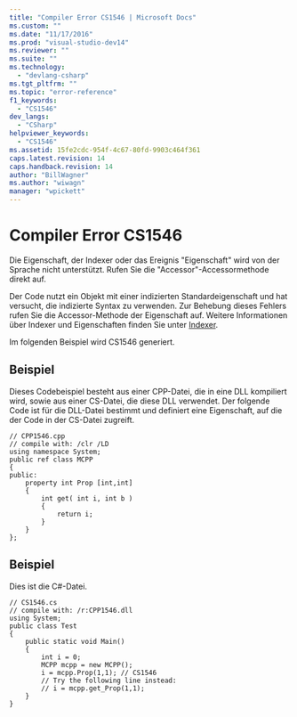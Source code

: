 ```yaml
---
title: "Compiler Error CS1546 | Microsoft Docs"
ms.custom: ""
ms.date: "11/17/2016"
ms.prod: "visual-studio-dev14"
ms.reviewer: ""
ms.suite: ""
ms.technology: 
  - "devlang-csharp"
ms.tgt_pltfrm: ""
ms.topic: "error-reference"
f1_keywords: 
  - "CS1546"
dev_langs: 
  - "CSharp"
helpviewer_keywords: 
  - "CS1546"
ms.assetid: 15fe2cdc-954f-4c67-80fd-9903c464f361
caps.latest.revision: 14
caps.handback.revision: 14
author: "BillWagner"
ms.author: "wiwagn"
manager: "wpickett"
---
```

# Compiler Error CS1546
Die Eigenschaft, der Indexer oder das Ereignis "Eigenschaft" wird von der Sprache nicht unterstützt. Rufen Sie die "Accessor"\-Accessormethode direkt auf.  
  
 Der Code nutzt ein Objekt mit einer indizierten Standardeigenschaft und hat versucht, die indizierte Syntax zu verwenden.  Zur Behebung dieses Fehlers rufen Sie die Accessor\-Methode der Eigenschaft auf.  Weitere Informationen über Indexer und Eigenschaften finden Sie unter [Indexer](../../../csharp/programming-guide/indexers/index.md).  
  
 Im folgenden Beispiel wird CS1546 generiert.  
  
## Beispiel  
 Dieses Codebeispiel besteht aus einer CPP\-Datei, die in eine DLL kompiliert wird, sowie aus einer CS\-Datei, die diese DLL verwendet.  Der folgende Code ist für die DLL\-Datei bestimmt und definiert eine Eigenschaft, auf die der Code in der CS\-Datei zugreift.  
  
```  
// CPP1546.cpp  
// compile with: /clr /LD  
using namespace System;  
public ref class MCPP  
{  
public:  
    property int Prop [int,int]  
    {  
        int get( int i, int b )  
        {  
            return i;  
        }  
    }  
};  
```  
  
## Beispiel  
 Dies ist die C\#\-Datei.  
  
```  
// CS1546.cs  
// compile with: /r:CPP1546.dll   
using System;  
public class Test  
{  
    public static void Main()  
    {  
        int i = 0;  
        MCPP mcpp = new MCPP();  
        i = mcpp.Prop(1,1); // CS1546  
        // Try the following line instead:  
        // i = mcpp.get_Prop(1,1);  
    }  
}  
```